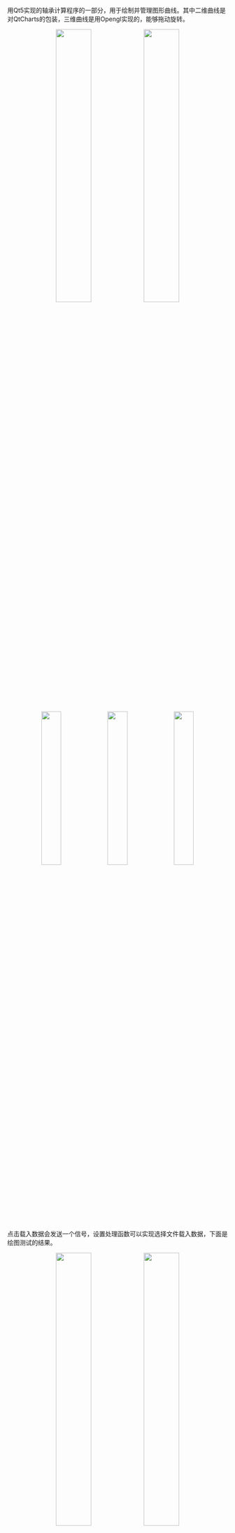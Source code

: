 用Qt5实现的轴承计算程序的一部分，用于绘制并管理图形曲线。其中二维曲线是对QtCharts的包装，三维曲线是用Opengl实现的，能够拖动旋转。

<center>
	<image src="README/drawingsManager.png" width = "40%"/><image src="README/drawingsManagerTest.png" width = "40%"/>
</center>

<center>
	<image src="README/createDrawing.png" width = "30%"/><image src="README/addCurve.png" width = "30%"/><image src="README/3dDrawing.png" width = "30%"/>
</center>

点击载入数据会发送一个信号，设置处理函数可以实现选择文件载入数据，下面是绘图测试的结果。

<center>
	<image src="README/2dDrawingTest.png" width = "40%"/><image src="README/3dDrawingTest.png" width = "40%"/>
</center>
